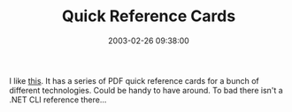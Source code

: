 ﻿---
layout: post
title: "Quick Reference Cards"
comments: false
date: 2003-02-26 09:38:00
updated: 2004-05-05 13:41:00
categories:
 - Technology
subtext-id: c87f25ba-c384-45bb-80f2-acc8fa5f6230
alias: /blog/Quick-Reference-Cards.aspx
---


I like [this](http://www.digilife.be/quickreferences/quickrefs.htm). It has a series of PDF quick reference cards for a bunch of different technologies. Could be handy to have around. To bad there isn't a .NET CLI reference there...

